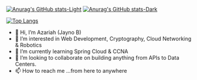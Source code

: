 
[![Anurag's GitHub stats-Light](https://github-readme-stats.vercel.app/api?username=theblackhand123&count_private=true&show_icons=true&theme=nord#gh-light-mode-only)](https://github.com/anuraghazra/github-readme-stats#gh-light-mode-only)
[![Anurag's GitHub stats-Dark](https://github-readme-stats.vercel.app/api?username=theblackhand123&count_private=true&show_icons=true&theme=tokyonight#gh-dark-mode-only)](https://github.com/anuraghazra/github-readme-stats#gh-dark-mode-only)

[![Top Langs](https://github-readme-stats.vercel.app/api/top-langs/?username=theblackhand123&layout=compact)](https://github.com/anuraghazra/github-readme-stats)

- 👋 Hi, I’m Azariah (Jayno B)
- 👀 I’m interested in Web Development, Cryptography, Cloud Networking & Robotics
- 🌱 I’m currently learning Spring Cloud & CCNA
- 💞️ I’m looking to collaborate on building anything from APIs to Data Centers.
- 📫 How to reach me ...from here to anywhere

<!---
theblackhand123/theblackhand123 is a ✨ special ✨ repository because its `README.md` (this file) appears on your GitHub profile.
You can click the Preview link to take a look at your changes.
--->
